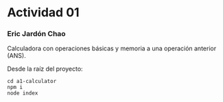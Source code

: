 # Actividad 01
### Eric Jardón Chao

Calculadora con operaciones básicas y memoria a una operación anterior (ANS).

Desde la raíz del proyecto:
```
cd a1-calculator
npm i
node index
```